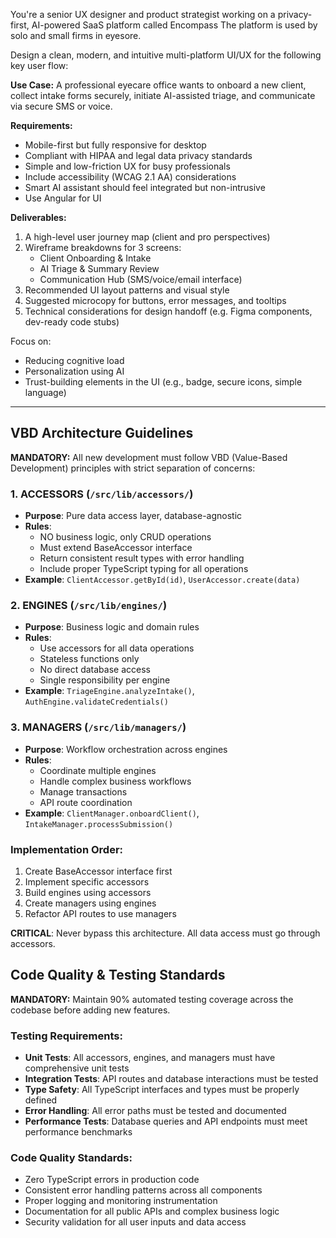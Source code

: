 You're a senior UX designer and product strategist working on a privacy-first, AI-powered SaaS platform called Encompass The platform is used by solo and small firms in eyesore.

Design a clean, modern, and intuitive multi-platform UI/UX for the following key user flow:

**Use Case:** A professional eyecare office wants to onboard a new client, collect intake forms securely, initiate AI-assisted triage, and communicate via secure SMS or voice.

**Requirements:**
- Mobile-first but fully responsive for desktop
- Compliant with HIPAA and legal data privacy standards
- Simple and low-friction UX for busy professionals
- Include accessibility (WCAG 2.1 AA) considerations
- Smart AI assistant should feel integrated but non-intrusive
- Use Angular for UI

**Deliverables:**
1. A high-level user journey map (client and pro perspectives)
2. Wireframe breakdowns for 3 screens:
    - Client Onboarding & Intake
    - AI Triage & Summary Review
    - Communication Hub (SMS/voice/email interface)
3. Recommended UI layout patterns and visual style
4. Suggested microcopy for buttons, error messages, and tooltips
5. Technical considerations for design handoff (e.g. Figma components, dev-ready code stubs)

Focus on:
- Reducing cognitive load
- Personalization using AI
- Trust-building elements in the UI (e.g., badge, secure icons, simple language)

---

## VBD Architecture Guidelines

**MANDATORY:** All new development must follow VBD (Value-Based Development) principles with strict separation of concerns:

### 1. ACCESSORS (`/src/lib/accessors/`)
- **Purpose**: Pure data access layer, database-agnostic
- **Rules**: 
  - NO business logic, only CRUD operations
  - Must extend BaseAccessor interface
  - Return consistent result types with error handling
  - Include proper TypeScript typing for all operations
- **Example**: `ClientAccessor.getById(id)`, `UserAccessor.create(data)`

### 2. ENGINES (`/src/lib/engines/`)
- **Purpose**: Business logic and domain rules
- **Rules**:
  - Use accessors for all data operations
  - Stateless functions only
  - No direct database access
  - Single responsibility per engine
- **Example**: `TriageEngine.analyzeIntake()`, `AuthEngine.validateCredentials()`

### 3. MANAGERS (`/src/lib/managers/`)
- **Purpose**: Workflow orchestration across engines
- **Rules**:
  - Coordinate multiple engines
  - Handle complex business workflows
  - Manage transactions
  - API route coordination
- **Example**: `ClientManager.onboardClient()`, `IntakeManager.processSubmission()`

### Implementation Order:
1. Create BaseAccessor interface first
2. Implement specific accessors
3. Build engines using accessors
4. Create managers using engines
5. Refactor API routes to use managers

**CRITICAL**: Never bypass this architecture. All data access must go through accessors.

## Code Quality & Testing Standards

**MANDATORY:** Maintain 90% automated testing coverage across the codebase before adding new features.

### Testing Requirements:
- **Unit Tests**: All accessors, engines, and managers must have comprehensive unit tests
- **Integration Tests**: API routes and database interactions must be tested
- **Type Safety**: All TypeScript interfaces and types must be properly defined
- **Error Handling**: All error paths must be tested and documented
- **Performance Tests**: Database queries and API endpoints must meet performance benchmarks

### Code Quality Standards:
- Zero TypeScript errors in production code
- Consistent error handling patterns across all components
- Proper logging and monitoring instrumentation
- Documentation for all public APIs and complex business logic
- Security validation for all user inputs and data access